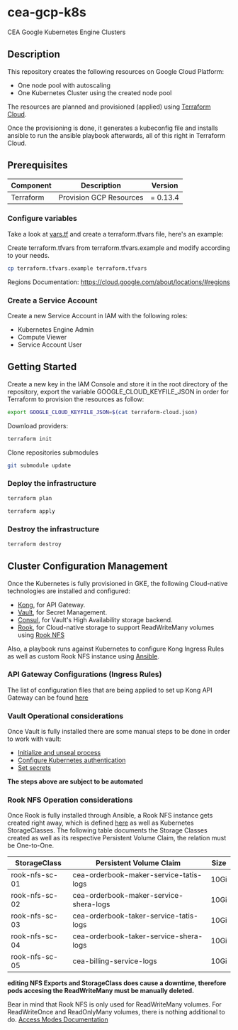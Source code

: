 # cea-gcp-k8s
CEA Google Kubernetes Engine Clusters

## Description

This repository creates the following resources on Google Cloud Platform:
- One node pool with autoscaling
- One Kubernetes Cluster using the created node pool

The resources are planned and provisioned (applied) using [Terraform Cloud](https://app.terraform.io/app/MasterVentures).

Once the provisioning is done, it generates a kubeconfig file and installs ansible to run the ansible playbook afterwards,
all of this right in Terraform Cloud.

## Prerequisites

| Component | Description | Version |
| --- | --- | --- |
| Terraform | Provision GCP Resources | = 0.13.4 |

### Configure variables

Take a look at [vars.tf](vars.tf) and create a terraform.tfvars file, here's an example:

Create terraform.tfvars from terraform.tfvars.example and modify according to your needs.

```bash
cp terraform.tfvars.example terraform.tfvars
```

Regions Documentation: https://cloud.google.com/about/locations/#regions

### Create a Service Account

Create a new Service Account in IAM with the following roles:
- Kubernetes Engine Admin
- Compute Viewer
- Service Account User

## Getting Started

Create a new key in the IAM Console and store it in the root directory of the repository, export the variable GOOGLE_CLOUD_KEYFILE_JSON in order for Terraform to provision the resources as follow:

```bash
export GOOGLE_CLOUD_KEYFILE_JSON=$(cat terraform-cloud.json)
```

Download providers:

```bash
terraform init
```
Clone repositories submodules

```bash
git submodule update
```

### Deploy the infrastructure

```bash
terraform plan
```

```bash
terraform apply
```

### Destroy the infrastructure

```bash
terraform destroy
```

## Cluster Configuration Management

Once the Kubernetes is fully provisioned in GKE, the following Cloud-native technologies are installed and configured:
- [Kong](https://konghq.com), for API Gateway.
- [Vault](https://www.vaultproject.io), for Secret Management.
- [Consul](https://www.consul.io), for Vault's High Availability storage backend.
- [Rook](https://rook.io/), for Cloud-native storage to support ReadWriteMany volumes using [Rook NFS](https://rook.io/docs/rook/v1.5/nfs.html)

Also, a playbook runs against Kubernetes to configure Kong Ingress Rules as well as custom Rook NFS instance using [Ansible](https://www.ansible.com).

### API Gateway Configurations (Ingress Rules)

The list of configuration files that are being applied to set up Kong API Gateway can be found [here](ansible/playbooks/roles/install-k4k8s/files/ingress)

### Vault Operational considerations

Once Vault is fully installed there are some manual steps to be done in order to work with vault:

- [Initialize and unseal process](https://learn.hashicorp.com/tutorials/vault/kubernetes-raft-deployment-guide?in=vault/kubernetes#initialize-and-unseal-vault)
- [Configure Kubernetes authentication](https://learn.hashicorp.com/tutorials/vault/kubernetes-sidecar#configure-kubernetes-authentication)
- [Set secrets](https://learn.hashicorp.com/tutorials/vault/kubernetes-sidecar#set-a-secret-in-vault)


**The steps above are subject to be automated**

### Rook NFS Operation considerations

Once Rook is fully installed through Ansible, a Rook NFS instance gets created right away, which is defined [here](ansible/playbooks/roles/install-rook/files/nfs/nfs.yml) as well as Kubernetes StorageClasses. The following table documents the Storage Classes created as well as its respective Persistent Volume Claim, the relation must be One-to-One.

| StorageClass | Persistent Volume Claim | Size |
| --- | --- | --- |
| rook-nfs-sc-01 | cea-orderbook-maker-service-tatis-logs | 10Gi |
| rook-nfs-sc-02 | cea-orderbook-maker-service-shera-logs | 10Gi |
| rook-nfs-sc-03 | cea-orderbook-taker-service-tatis-logs | 10Gi |
| rook-nfs-sc-04 | cea-orderbook-taker-service-shera-logs | 10Gi |
| rook-nfs-sc-05 | cea-billing-service-logs | 10Gi |

**editing NFS Exports and StorageClass does cause a downtime, therefore pods accesing the ReadWriteMany must be manually deleted.**

Bear in mind that Rook NFS is only used for ReadWriteMany volumes. For ReadWriteOnce and ReadOnlyMany volumes, there is nothing additional to do. [Access Modes Documentation](https://cloud.google.com/kubernetes-engine/docs/concepts/persistent-volumes#access_modes)
